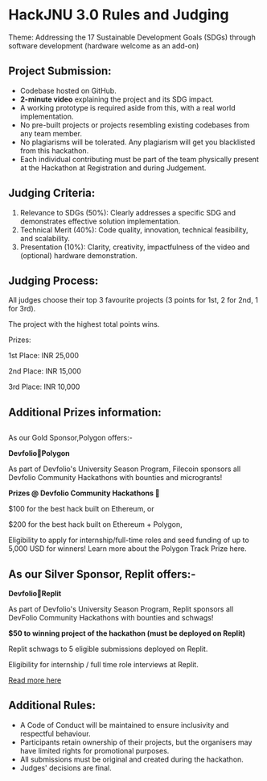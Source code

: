 # HackJNU 3.0 Rules and Judging

Theme: Addressing the 17 Sustainable Development Goals (SDGs) through software development (hardware welcome as an add-on)

## Project Submission:

- Codebase hosted on GitHub.
- **2-minute video** explaining the project and its SDG impact.
- A working prototype is required aside from this, with a real world implementation.
- No pre-built projects or projects resembling existing codebases from any team member.
- No plagiarisms will be tolerated. Any plagiarism will get you blacklisted from this hackathon.
- Each individual contributing must be part of the team physically present at the Hackathon at Registration and during Judgement.

## Judging Criteria:

1. Relevance to SDGs (50%): Clearly addresses a specific SDG and demonstrates effective solution implementation.
2. Technical Merit (40%): Code quality, innovation, technical feasibility, and scalability.
3. Presentation (10%): Clarity, creativity, impactfulness of the video and (optional) hardware demonstration.

## Judging Process:

All judges choose their top 3 favourite projects (3 points for 1st, 2 for 2nd, 1 for 3rd).

The project with the highest total points wins.

Prizes:

1st Place: INR 25,000

2nd Place: INR 15,000

3rd Place: INR 10,000

## Additional Prizes information:

##
 As our Gold Sponsor,Polygon offers:-

**Devfolio🤝Polygon**

As part of Devfolio's University Season Program, Filecoin sponsors all Devfolio Community Hackathons with bounties and microgrants!

**Prizes @ Devfolio Community Hackathons 🚀**

$100 for the best hack built on Ethereum, or

$200 for the best hack built on Ethereum + Polygon,

Eligibility to apply for internship/full-time roles and seed funding of up to 5,000 USD for winners! Learn more about the Polygon Track Prize here.

## As our Silver Sponsor, Replit offers:-

**Devfolio🤝Replit**

As part of Devfolio's University Season Program, Replit sponsors all DevFolio Community Hackathons with bounties and schwags!

**$50 to winning project of the hackathon (must be deployed on Replit)**

Replit schwags to 5 eligible submissions deployed on Replit.

Eligibility for internship / full time role interviews at Replit.

[Read more here](https://replit.com/@devfolio/Replit-Devfolio-Hackathons?v=1#README.md)

## Additional Rules:

- A Code of Conduct will be maintained to ensure inclusivity and respectful behaviour.
- Participants retain ownership of their projects, but the organisers may have limited rights for promotional purposes.
- All submissions must be original and created during the hackathon.
- Judges' decisions are final.
